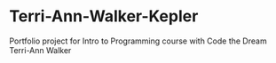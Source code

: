 # Terri-Ann-Walker-Kepler
 Portfolio project for Intro to Programming course with Code the Dream
Terri-Ann Walker